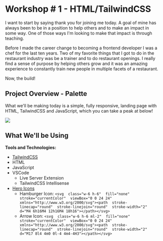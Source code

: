 # Workshop # 1 - HTML/TailwindCSS
  

I want to start by saying thank you for joining me today. A goal of mine has always been to be in a position to help others and to make an impact in some way. One of those ways I'm looking to make that impact is through teaching. 

Before I made the career change to becoming a frontend developer I was a chef for the last ten years. Two of my favorite things that I got to do in the restaurant industry was be a trainer and to do restaurant openings. I really find a sense of purpose by helping others grow and it was an amazing experience to constantly train new people in multiple facets of a restaurant.

Now, the build!
  
## Project Overview - Palette
  
What we'll be making today is a simple, fully responsive, landing page with HTML, TailwindCSS and JavaScript, which you can take a peak at below!

![](https://i.imgur.com/I5iWvcg.png)


## What We'll be Using

**Tools and Technologies:**
- [TailwindCSS](https://tailwindcss.com/)
- HTML
- JavaScript
- VSCode
	- Live Server Extension
	- TailwindCSS Intellisense
- [Hero Icons](https://heroicons.dev/)
	- Hamburger Icon: `<svg  class="w-6 h-6"  fill="none"  stroke="currentColor"  viewBox="0 0 24 24"  xmlns="http://www.w3.org/2000/svg"><path  stroke-linecap="round"  stroke-linejoin="round"  stroke-width="2"  d="M4 6h16M4 12h16M4 18h16"></path></svg>`
	- Arrow Icon: `<svg  class="w-6 h-6 ml-2"  fill="none"  stroke="currentColor"  viewBox="0 0 24 24"  xmlns="http://www.w3.org/2000/svg"><path  stroke-linecap="round"  stroke-linejoin="round"  stroke-width="2"  d="M17 8l4 4m0 0l-4 4m4-4H3"></path></svg>`
